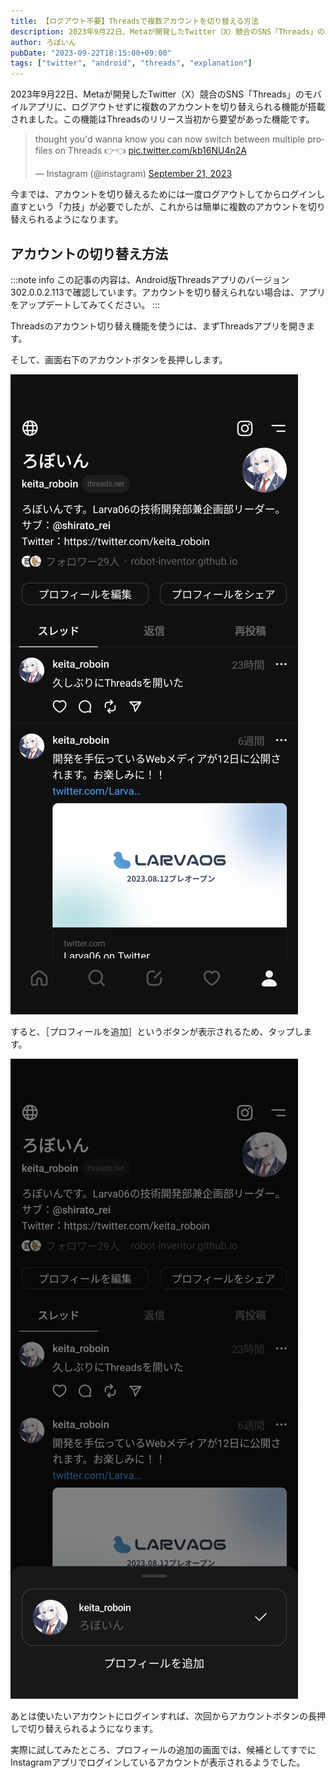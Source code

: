 ```yaml
---
title: 【ログアウト不要】Threadsで複数アカウントを切り替える方法
description: 2023年9月22日、Metaが開発したTwitter（X）競合のSNS「Threads」のモバイルアプリに、複数アカウントの切り替え機能が搭載されました。この記事では、Threadsアプリでログアウト不要で複数のアカウントを切り替える方法を解説します。
author: ろぼいん
pubDate: "2023-09-22T18:15:00+09:00"
tags: ["twitter", "android", "threads", "explanation"]
---
```


2023年9月22日、Metaが開発したTwitter（X）競合のSNS「Threads」のモバイルアプリに、ログアウトせずに複数のアカウントを切り替えられる機能が搭載されました。この機能はThreadsのリリース当初から要望があった機能です。

<blockquote class="twitter-tweet" data-dnt="true" data-theme="dark"><p lang="en" dir="ltr">thought you&#39;d wanna know you can now switch between multiple profiles on Threads  👉👈 <a href="https://t.co/kb16NU4n2A">pic.twitter.com/kb16NU4n2A</a></p>&mdash; Instagram (@instagram) <a href="https://twitter.com/instagram/status/1704945846788485436?ref_src=twsrc%5Etfw">September 21, 2023</a></blockquote> <script async src="https://platform.twitter.com/widgets.js" charset="utf-8"></script>

今までは、アカウントを切り替えるためには一度ログアウトしてからログインし直すという「力技」が必要でしたが、これからは簡単に複数のアカウントを切り替えられるようになります。

## アカウントの切り替え方法

:::note info
この記事の内容は、Android版Threadsアプリのバージョン302.0.0.2.113で確認しています。アカウントを切り替えられない場合は、アプリをアップデートしてみてください。
:::

Threadsのアカウント切り替え機能を使うには、まずThreadsアプリを開きます。

そして、画面右下のアカウントボタンを長押しします。

![ホーム画面のスクリーンショット](./Screenshot_20230922-175616.png)

すると、［プロフィールを追加］というボタンが表示されるため、タップします。

![プロフィールの追加ボタンが表示されているようす](./Screenshot_20230922-180410.png)

あとは使いたいアカウントにログインすれば、次回からアカウントボタンの長押しで切り替えられるようになります。

実際に試してみたところ、プロフィールの追加の画面では、候補としてすでにInstagramアプリでログインしているアカウントが表示されるようでした。

